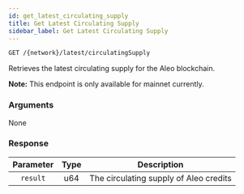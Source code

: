 ```yaml
---
id: get_latest_circulating_supply
title: Get Latest Circulating Supply
sidebar_label: Get Latest Circulating Supply
---
```


```bash title=ENDPOINT
GET /{network}/latest/circulatingSupply
```

Retrieves the latest circulating supply for the Aleo blockchain.

**Note:** This endpoint is only available for mainnet currently.

### Arguments

None

### Response

| Parameter | Type |            Description            |
|:---------:|:----:|:---------------------------------:|
| `result`  | u64  | The circulating supply of Aleo credits | 